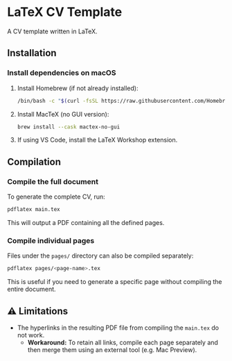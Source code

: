 # LaTeX CV Template

A CV template written in LaTeX.

## Installation

### Install dependencies on macOS

1. Install Homebrew (if not already installed):
   ```bash
   /bin/bash -c "$(curl -fsSL https://raw.githubusercontent.com/Homebrew/install/HEAD/install.sh)"
   ```
   
2. Install MacTeX (no GUI version):
   ```bash
   brew install --cask mactex-no-gui
   ```
   
3. If using VS Code, install the LaTeX Workshop extension.

## Compilation

### Compile the full document

To generate the complete CV, run:

```bash
pdflatex main.tex
```

This will output a PDF containing all the defined pages.

### Compile individual pages

Files under the `pages/` directory can also be compiled separately:

```bash
pdflatex pages/<page-name>.tex
```

This is useful if you need to generate a specific page without compiling the entire document.

## ⚠️ Limitations

- The hyperlinks in the resulting PDF file from compiling the `main.tex` do not work.
  - **Workaround:** To retain all links, compile each page separately and then merge them using an external tool (e.g. Mac Preview).
